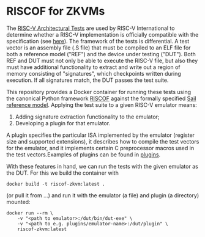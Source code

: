# RISCOF for ZKVMs

The [RISC-V Architectural Tests](https://github.com/riscv-non-isa/riscv-arch-test) are used by RISC-V International to determine whether a RISC-V implementation is officially compatible with the specification (see [here](https://riscv.org/about/brand-guidelines/)). The framework of the tests is differential. A test vector is an assembly file (.S file) that must be compiled to an ELF file for both a reference model ("REF") and the device under testing ("DUT").  Both REF and DUT must not only be able to execute the RISC-V file, but also they must have additional functionality to extract and write out a region of memory consisting of "signatures", which checkpoints written during execution. If all signatures match, the DUT passes the test suite.

This repository provides a Docker container for running these tests using the canonical Python framework [RISCOF](https://github.com/riscv-software-src/riscof/) against the formally specified [Sail reference model](https://github.com/riscv/sail-riscv). Applying the test suite to a given RISC-V emulator means:
1) Adding signature extraction functionality to the emulator; 
2) Developing a plugin for that emulator.

A plugin specifies the particular ISA implemented by the emulator (register size and supported extensions), it describes how to compile the test vectors for the emulator, and it implements certain C preprocessor macros used in the test vectors.Examples of plugins can be found in [plugins](./plugins). 

With these features in hand, we can run the tests with the given emulator as the DUT. For this we build the container with
```
docker build -t riscof-zkvm:latest .
```
(or pull it from ...) and run it with the emulator (a file) and plugin (a directory) mounted:
```
docker run --rm \
    -v "<path to emulator>:/dut/bin/dut-exe" \
    -v "<path to e.g. plugins/emulator-name>:/dut/plugin" \
    riscof-zkvm:latest
```

